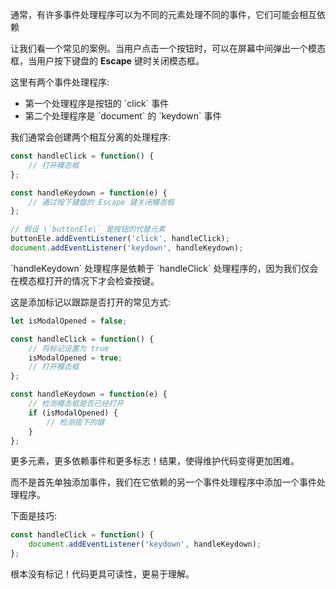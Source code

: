 通常，有许多事件处理程序可以为不同的元素处理不同的事件，它们可能会相互依赖

让我们看一个常见的案例。当用户点击一个按钮时，可以在屏幕中间弹出一个模态框，当用户按下键盘的 **Escape** 键时关闭模态框。

这里有两个事件处理程序: 
* 第一个处理程序是按钮的 \`click\` 事件
* 第二个处理程序是 \`document\` 的 \`keydown\` 事件

我们通常会创建两个相互分离的处理程序: 

~~~ javascript
const handleClick = function() {
    // 打开模态框
};

const handleKeydown = function(e) {
    // 通过按下键盘的 Escape 键关闭模态框
};

// 假设 \`buttonEle\` 是按钮的代替元素
buttonEle.addEventListener('click', handleClick);
document.addEventListener('keydown', handleKeydown);
~~~

\`handleKeydown\` 处理程序是依赖于 \`handleClick\` 处理程序的，因为我们仅会在模态框打开的情况下才会检查按键。

这是添加标记以跟踪是否打开的常见方式: 

~~~ javascript
let isModalOpened = false;

const handleClick = function() {
    // 将标记设置为 true
    isModalOpened = true;
    // 打开模态框
};

const handleKeydown = function(e) {
    // 检测模态框是否已经打开
    if (isModalOpened) {
        // 检测按下的键
    }
};
~~~

更多元素，更多依赖事件和更多标志！结果，使得维护代码变得更加困难。

而不是首先单独添加事件，我们在它依赖的另一个事件处理程序中添加一个事件处理程序。

下面是技巧:

~~~ javascript
const handleClick = function() {
    document.addEventListener('keydown', handleKeydown);  
};
~~~

根本没有标记！代码更具可读性，更易于理解。